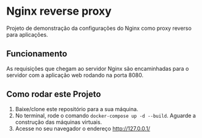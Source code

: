 # Nginx reverse proxy

Projeto de demonstração da configurações do Nginx como proxy reverso para aplicações.

## Funcionamento

As requisições que chegam ao servidor Nginx são encaminhadas para o servidor com a aplicação web rodando na porta 8080.


## Como rodar este Projeto

1. Baixe/clone este repositório para a sua máquina.
2. No terminal, rode o comando `docker-compose up -d --build`. Aguarde a construção das máquinas virtuais.
3. Acesse no seu navegador o endereço http://127.0.0.1/
